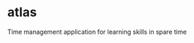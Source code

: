 atlas
==============================

Time management application for learning skills in spare time
